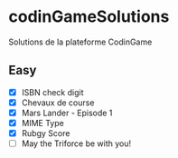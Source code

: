 # codinGameSolutions
Solutions de la plateforme CodinGame

## Easy
- [x] ISBN check digit
- [x] Chevaux de course
- [x] Mars Lander - Episode 1
- [x] MIME Type
- [x] Rubgy Score
- [ ] May the Triforce be with you!
